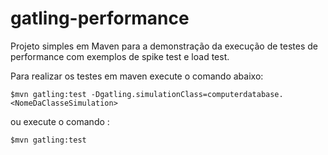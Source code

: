 gatling-performance
=========================

Projeto simples em Maven para a demonstração da execução de testes de performance com exemplos de spike test e load test.

Para realizar os testes em maven execute o comando abaixo:

    $mvn gatling:test -Dgatling.simulationClass=computerdatabase.<NomeDaClasseSimulation>

ou execute o comando :

    $mvn gatling:test
